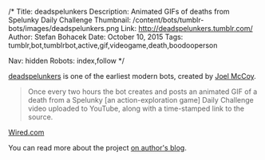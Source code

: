 /*
Title: deadspelunkers
Description: Animated GIFs of deaths from Spelunky Daily Challenge
Thumbnail: /content/bots/tumblr-bots/images/deadspelunkers.png
Link: http://deadspelunkers.tumblr.com/
Author: Stefan Bohacek
Date: October 10, 2015
Tags: tumblr,bot,tumblrbot,active,gif,videogame,death,boodooperson

Nav: hidden
Robots: index,follow
*/

[deadspelunkers](http://deadspelunkers.tumblr.com/) is one of the earliest modern bots, created by [Joel McCoy](https://twitter.com/boodooperson).

> Once every two hours the bot creates and posts an animated GIF of a death from a Spelunky [an action-exploration game] Daily Challenge video uploaded to YouTube, along with a time-stamped link to the source.

[Wired.com](http://www.wired.co.uk/news/archive/2013-11/27/spelunky-death-bot)

You can read more about the project [on author's blog](http://blog.boodoo.co/spelunky-death-extractor/).
